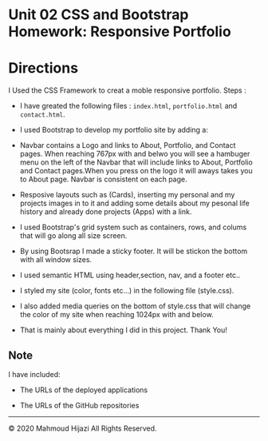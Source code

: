 # Unit 02 CSS and Bootstrap Homework: Responsive Portfolio

# Directions 

I Used the CSS Framework to creat a moble responsive portfolio.
Steps :

* I have greated the following files : `index.html`, `portfolio.html` and `contact.html`.

* I used Bootstrap to develop my portfolio site by adding a:

- Navbar contains a Logo and links to About, Portfolio, and Contact pages. When reaching 767px with and belwo you will see a hambuger menu on the left of the Navbar that will include links to About, Portfolio and Contact pages.When you press on the logo it will aways takes you to About page. Navbar is consistent on each page.

- Resposive layouts such as (Cards), inserting my personal and my projects images in to it and adding some details about my pesonal life history and already done projects (Apps) with a link.

- I used Bootstrap's grid system such as containers, rows, and colums that will go along all size screen.

- By using Bootsrap I made a sticky footer. It will be stickon the bottom with all window sizes.

* I used semantic HTML using header,section, nav, and a footer etc..

* I styled my site (color, fonts etc...) in the following file (style.css).

* I also added media queries on the bottom of style.css that will change the color of my site when reaching 1024px with and below.

* That is mainly about everything I did in this project. Thank You!

## Note

I have included: 

* The URLs of the deployed applications

* The URLs of the GitHub repositories

- - -

© 2020 Mahmoud Hijazi All Rights Reserved.

